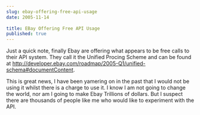 ```yaml
---
slug: ebay-offering-free-api-usage
date: 2005-11-14
 
title: EBay Offering Free API Usage
published: true
---
```

Just a quick note, finally Ebay are offering what appears to be free calls to their API system. They call it the Unified Procing Scheme and can be found at <a href="http://developer.ebay.com/roadmap/2005-Q1/unified-schema#documentContent">http://developer.ebay.com/roadmap/2005-Q1/unified-schema#documentContent</a>.<p />This is great news, I have been yamering on in the past that I would not be using it whilst there is a charge to use it.  I know I am not going to change the world, nor am I going to make Ebay Trillions of dollars.  But I suspect there are thousands of people like me who would like to experiment with the API.<p />

